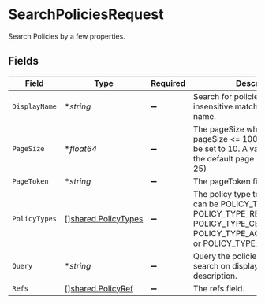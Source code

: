 # SearchPoliciesRequest

Search Policies by a few properties.


## Fields

| Field                                                                                                                                                       | Type                                                                                                                                                        | Required                                                                                                                                                    | Description                                                                                                                                                 |
| ----------------------------------------------------------------------------------------------------------------------------------------------------------- | ----------------------------------------------------------------------------------------------------------------------------------------------------------- | ----------------------------------------------------------------------------------------------------------------------------------------------------------- | ----------------------------------------------------------------------------------------------------------------------------------------------------------- |
| `DisplayName`                                                                                                                                               | **string*                                                                                                                                                   | :heavy_minus_sign:                                                                                                                                          | Search for policies with a case insensitive match on the display name.                                                                                      |
| `PageSize`                                                                                                                                                  | **float64*                                                                                                                                                  | :heavy_minus_sign:                                                                                                                                          | The pageSize where 0 <= pageSize <= 100. Values < 10 will be set to 10. A value of 0 returns the default page size (currently 25)                           |
| `PageToken`                                                                                                                                                 | **string*                                                                                                                                                   | :heavy_minus_sign:                                                                                                                                          | The pageToken field.                                                                                                                                        |
| `PolicyTypes`                                                                                                                                               | [][shared.PolicyTypes](../../../pkg/models/shared/policytypes.md)                                                                                           | :heavy_minus_sign:                                                                                                                                          | The policy type to search on. This can be POLICY_TYPE_GRANT, POLICY_TYPE_REVOKE, POLICY_TYPE_CERTIFY, POLICY_TYPE_ACCESS_REQUEST, or POLICY_TYPE_PROVISION. |
| `Query`                                                                                                                                                     | **string*                                                                                                                                                   | :heavy_minus_sign:                                                                                                                                          | Query the policies with a fuzzy search on display name and description.                                                                                     |
| `Refs`                                                                                                                                                      | [][shared.PolicyRef](../../../pkg/models/shared/policyref.md)                                                                                               | :heavy_minus_sign:                                                                                                                                          | The refs field.                                                                                                                                             |